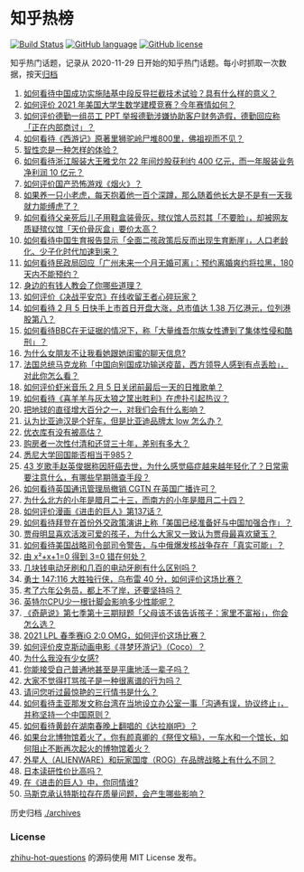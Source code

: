 # 知乎热榜
[![Build Status](https://github.com/ToWeLong/zhihu-hot-questions/workflows/CI/badge.svg)](https://github.com/ToWeLong/zhihu-hot-questions/actions)
[![GitHub language](https://img.shields.io/badge/language-golang-orange.svg)](https://golang.org/)
[![GitHub license](https://img.shields.io/github/license/ToWeLong/zhihu-hot-questions)](https://github.com/ToWeLong/zhihu-hot-questions/blob/main/LICENSE)

知乎热门话题，记录从 2020-11-29 日开始的知乎热门话题。每小时抓取一次数据，按天[归档](./archives)

<!-- BEGIN -->

1. [如何看待中国成功实施陆基中段反导拦截技术试验？具有什么样的意义？](https://www.zhihu.com/question/442907371)
1. [如何评价 2021 年美国大学生数学建模竞赛？今年赛情如何？](https://www.zhihu.com/question/440252527)
1. [如何评价德勤一组员工 PPT 举报德勤涉嫌协助客户财务造假，德勤回应称「正在内部商讨」？](https://www.zhihu.com/question/442696107)
1. [如何看待《西游记》原著里狮驼岭尸堆800里，佛祖视而不见？](https://www.zhihu.com/question/441627356)
1. [智性恋是一种怎样的体验？](https://www.zhihu.com/question/277037027)
1. [如何看待浙江服装大王雅戈尔 22 年间炒股获利约 400 亿元，而一年服装业务净利润 10 亿元？](https://www.zhihu.com/question/442878251)
1. [如何评价国产恐怖游戏《烟火》？](https://www.zhihu.com/question/395034042)
1. [如果养一只小老虎，每天抱着他一百个深蹲，那么随着他长大是不是有一天我就力能缚虎了？](https://www.zhihu.com/question/437834455)
1. [如何看待父亲死后儿子用鞋盒装骨灰，殡仪馆人员怼其「不要脸」，却被网友质疑殡仪馆「天价骨灰盒」要价太高？](https://www.zhihu.com/question/441101618)
1. [如何看待中国生育报告显示「全面二孩政策后反而出现生育断崖」，人口老龄化、少子化时代加速到来？](https://www.zhihu.com/question/442679833)
1. [如何看待民政局回应「广州未来一个月无婚可离」：预约离婚爽约将拉黑，180 天内不能预约？](https://www.zhihu.com/question/442513123)
1. [身边的有钱人教会了你哪些道理？](https://www.zhihu.com/question/430653175)
1. [如何评价《决战平安京》在线收留王者心碎玩家？](https://www.zhihu.com/question/442834132)
1. [如何看待 2 月 5 日快手上市首日开盘大涨，总市值达 1.38 万亿港元，位列港股第八？](https://www.zhihu.com/question/442946674)
1. [如何看待BBC在无证据的情况下，称「大量维吾尔族女性遭到了集体性侵和酷刑」？](https://www.zhihu.com/question/442948814)
1. [为什么女朋友不让我看她跟她闺蜜的聊天信息?](https://www.zhihu.com/question/411657705)
1. [法国总统马克龙称「中国向别国成功输送疫苗，西方领导人感到有点丢脸」，对此你怎么看？](https://www.zhihu.com/question/442963353)
1. [如何评价虾米音乐 2 月 5 日关闭前最后一天的日推歌单？](https://www.zhihu.com/question/442865071)
1. [如何看待《喜羊羊与灰太狼之筐出胜利》在虎扑引起热议？](https://www.zhihu.com/question/442422772)
1. [把地球的直径增大百分之一，对我们会有什么影响？](https://www.zhihu.com/question/441848439)
1. [认为比亚迪汉是个好车，但是比亚迪品牌太 low 怎么办？](https://www.zhihu.com/question/431492053)
1. [优衣库有没有被高估？](https://www.zhihu.com/question/355928826)
1. [购房者一次性付清和还贷三十年，差别有多大？](https://www.zhihu.com/question/440197525)
1. [悉尼大学回国能否相当于985？](https://www.zhihu.com/question/266843003)
1. [43 岁歌手赵英俊据称因肝癌去世，为什么感觉癌症越来越年轻化了？日常需要注意什么，有哪些早期筛查手段？](https://www.zhihu.com/question/442677538)
1. [如何看待英国通讯管理局撤销 CGTN 在英国广播许可？](https://www.zhihu.com/question/442872565)
1. [为什么北方的小年是腊月二十三，而南方的小年是腊月二十四？](https://www.zhihu.com/question/20024583)
1. [如何评价漫画《进击的巨人》第137话？](https://www.zhihu.com/question/442877248)
1. [如何看待拜登在首份外交政策演讲上称「美国已经准备好与中国加强合作」？](https://www.zhihu.com/question/442945266)
1. [贾母明显喜欢活泼可爱的孩子，为什么大家又一致认为贾母最喜欢黛玉？](https://www.zhihu.com/question/438002444)
1. [如何看待美国战略司令部司令警告，与中俄爆发核战争存在「真实可能」？](https://www.zhihu.com/question/442751850)
1. [由 x²+x+1=0 得到 3=0 错在何处？](https://www.zhihu.com/question/309863493)
1. [几块钱电动牙刷和几百的电动牙刷有什么区别吗？](https://www.zhihu.com/question/324119500)
1. [勇士 147:116 大胜独行侠，乌布雷 40 分，如何评价这场比赛？](https://www.zhihu.com/question/442940071)
1. [考了六年公务员，都上不了岸，还要坚持吗？](https://www.zhihu.com/question/366251926)
1. [英特尔CPU少一根针脚会影响多少性能呢？](https://www.zhihu.com/question/441873514)
1. [《奇葩说》第七季第十三期辩题「父母该不该告诉孩子：家里不富裕」，你会怎么选？](https://www.zhihu.com/question/442875176)
1. [2021 LPL 春季赛iG 2:0 OMG，如何评价这场比赛？](https://www.zhihu.com/question/442843260)
1. [如何评价皮克斯动画电影《寻梦环游记》（Coco）？](https://www.zhihu.com/question/57177072)
1. [为什么我没有少女感?](https://www.zhihu.com/question/437488060)
1. [你能接受自己普通地甚至是平庸地活一辈子吗？](https://www.zhihu.com/question/442092262)
1. [大家不觉得打骂孩子是一种很离谱的行为吗？](https://www.zhihu.com/question/438387971)
1. [请问您听过最惊艳的三行情书是什么？](https://www.zhihu.com/question/343563096)
1. [如何看待圭亚那发文称台湾在当地设立办公室一事「沟通有误，协议终止」，并称坚持一个中国原则？](https://www.zhihu.com/question/442947030)
1. [如何看待黄龄在湖南春晚上翻唱的《达拉崩吧》？](https://www.zhihu.com/question/442879167)
1. [如果台北博物馆着火了，你有颜真卿的《祭侄文稿》，一车水和一个馆长，如何阻止不断再次起火的博物馆着火？](https://www.zhihu.com/question/441565080)
1. [外星人（ALIENWARE）和玩家国度（ROG）在品牌战略上有什么不同？](https://www.zhihu.com/question/442073285)
1. [日本读研性价比高吗？](https://www.zhihu.com/question/311869755)
1. [在《进击的巨人》中，你同情谁?](https://www.zhihu.com/question/440646128)
1. [马斯克承认特斯拉存在质量问题，会产生哪些影响？](https://www.zhihu.com/question/442819243)

<!-- END -->

历史归档 [./archives](./archives)


### License
[zhihu-hot-questions](https://github.com/towelong/zhihu-hot-questions) 的源码使用 MIT License 发布。